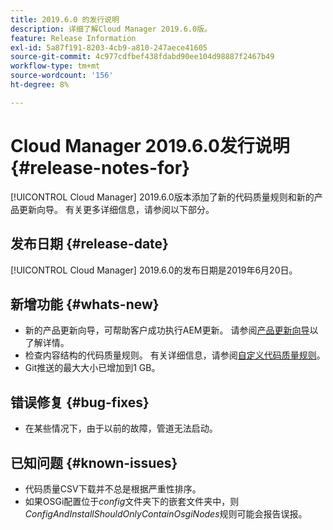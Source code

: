 ```yaml
---
title: 2019.6.0 的发行说明
description: 详细了解Cloud Manager 2019.6.0版。
feature: Release Information
exl-id: 5a87f191-8203-4cb9-a810-247aece41605
source-git-commit: 4c977cdfbef438fdabd90ee104d98887f2467b49
workflow-type: tm+mt
source-wordcount: '156'
ht-degree: 8%

---
```


# Cloud Manager 2019.6.0发行说明 {#release-notes-for}

[!UICONTROL Cloud Manager] 2019.6.0版本添加了新的代码质量规则和新的产品更新向导。 有关更多详细信息，请参阅以下部分。

## 发布日期 {#release-date}

[!UICONTROL Cloud Manager] 2019.6.0的发布日期是2019年6月20日。

## 新增功能 {#whats-new}

* 新的产品更新向导，可帮助客户成功执行AEM更新。 请参阅[产品更新向导](/help/product-update-wizard/overview.md)以了解详情。
* 检查内容结构的代码质量规则。 有关详细信息，请参阅[自定义代码质量规则](/help/using/custom-code-quality-rules.md)。
* Git推送的最大大小已增加到1 GB。

## 错误修复 {#bug-fixes}

* 在某些情况下，由于以前的故障，管道无法启动。

## 已知问题 {#known-issues}

* 代码质量CSV下载并不总是根据严重性排序。
* 如果OSGi配置位于&#x200B;*config*&#x200B;文件夹下的嵌套文件夹中，则&#x200B;*ConfigAndInstallShouldOnlyContainOsgiNodes*&#x200B;规则可能会报告误报。
